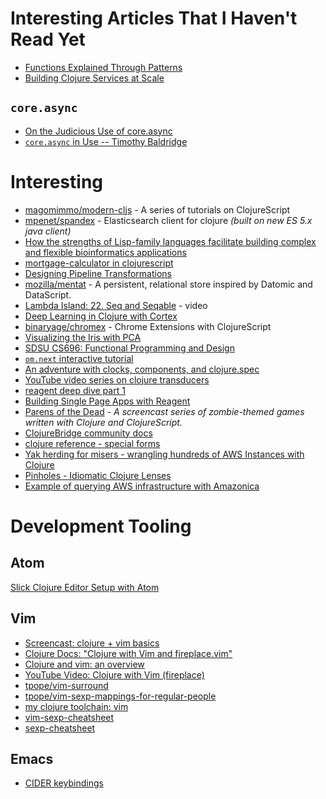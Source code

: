 # Interesting Articles That I Haven't Read Yet

* [Functions Explained Through Patterns](http://blog.josephwilk.net/clojure/functions-explained-through-patterns.html)
* [Building Clojure Services at Scale](http://blog.josephwilk.net/clojure/building-clojure-services-at-scale.html)

## `core.async`

* [On the Judicious Use of core.async](http://realworldclojure.com/on-the-judicious-use-of-core.async/)
* [`core.async` in Use -- Timothy Baldridge](https://www.youtube.com/watch?v=096pIlA3GDo)

# Interesting

* [magomimmo/modern-cljs](https://github.com/magomimmo/modern-cljs) - A series of tutorials on ClojureScript
* [mpenet/spandex](https://github.com/mpenet/spandex) - Elasticsearch client for clojure _(built on new ES 5.x java client)_
* [How the strengths of Lisp-family languages facilitate building complex and flexible bioinformatics applications](http://bib.oxfordjournals.org/content/early/2016/12/31/bib.bbw130.full)
* [mortgage-calculator in clojurescript](https://github.com/rahulpilani/mort-calc)
* [Designing Pipeline Transformations](https://8thlight.com/blog/damon-kelley/2016/12/07/designing-for-pipeline-transformations.html)
* [mozilla/mentat](https://github.com/mozilla/mentat/tree/master) - A persistent, relational store inspired by Datomic and DataScript.
* [Lambda Island: 22. Seq and Seqable](https://lambdaisland.com/episodes/clojure-seq-seqable) - video
* [Deep Learning in Clojure with Cortex](http://gigasquidsoftware.com/blog/2016/12/27/deep-learning-in-clojure-with-cortex/)
* [binaryage/chromex](https://github.com/binaryage/chromex) - Chrome Extensions with ClojureScript
* [Visualizing the Iris with PCA](https://gist.github.com/hswick/83f338107a9fb72082a0131e147b35ed)
* [SDSU CS696: Functional Programming and Design](http://www.eli.sdsu.edu/courses/fall15/cs696/notes/index.html)
* [`om.next` interactive tutorial](http://read.klipse.tech/om-next-interactive-tutorial/)
* [An adventure with clocks, components, and clojure.spec](http://spootnik.org/entries/2017/01/09_an-adventure-with-clocks-component-and.html)
* [YouTube video series on clojure transducers](https://www.youtube.com/watch?v=WkHdqg_DBBs&list=PLhi8pL3xn1OTfhjnIHmokYjKzLSBtYu8-)
* [reagent deep dive part 1](https://timothypratley.blogspot.ca/2017/01/reagent-deep-dive-part-1.html)
* [Building Single Page Apps with Reagent](https://yogthos.net/posts/2014-07-15-Building-Single-Page-Apps-with-Reagent.html)
* [Parens of the Dead](http://www.parens-of-the-dead.com/) - _A screencast series of zombie-themed games
written with Clojure and ClojureScript._
* [ClojureBridge community docs](https://clojurebridge.github.io/community-docs)
* [clojure reference - special forms](https://clojure.org/references/special_forms)
* [Yak herding for misers - wrangling hundreds of AWS Instances with Clojure](http://blog.podsnap.com/yakherd.html)
* [Pinholes - Idiomatic Clojure Lenses](http://blog.podsnap.com/pinhole.html)
* [Example of querying AWS infrastructure with Amazonica](https://gist.github.com/alandipert/d2cb38ee869448182c4b)

# Development Tooling

## Atom

[Slick Clojure Editor Setup with Atom](https://medium.com/@jacekschae/slick-clojure-editor-setup-with-atom-a3c1b528b722)

## Vim

* [Screencast: clojure + vim basics](https://hashrocket.com/blog/posts/screencast-clojure-and-vim-basics)
* [Clojure Docs: "Clojure with Vim and fireplace.vim"](http://clojure-doc.org/articles/tutorials/vim_fireplace.html)
* [Clojure and vim: an overview](https://juxt.pro/blog/posts/vim-1.html)
* [YouTube Video: Clojure with Vim (fireplace)](https://www.youtube.com/watch?v=LiA56W3V3_w)
* [tpope/vim-surround](https://github.com/tpope/vim-surround)
* [tpope/vim-sexp-mappings-for-regular-people](https://github.com/tpope/vim-sexp-mappings-for-regular-people)
* [my clojure toolchain: vim](https://blog.venanti.us/clojure-vim/)
* [vim-sexp-cheatsheet](https://gist.github.com/indraniel/fc3b89058f6542b559d73dbc2590c5d4)
* [sexp-cheatsheet](https://gist.github.com/indraniel/0fb3642943a2b183ccdbf84f63cf9f91)

## Emacs

* [CIDER keybindings](https://cider.readthedocs.io/en/latest/interactive_programming/)
